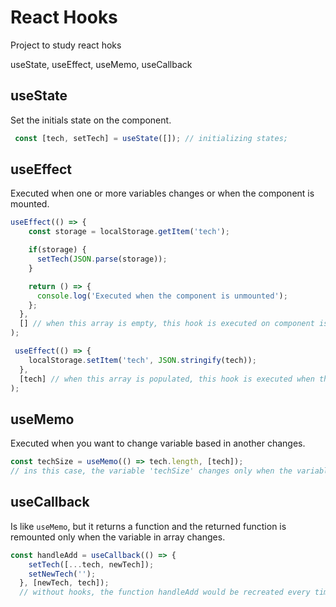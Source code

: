 
# React Hooks

Project to study react hoks

useState, useEffect, useMemo, useCallback

## useState

Set the initials state on the component.
```javascript
 const [tech, setTech] = useState([]); // initializing states;
```

## useEffect

Executed when one or more variables changes or when the component is mounted.

```javascript
useEffect(() => {
    const storage = localStorage.getItem('tech');

    if(storage) {
      setTech(JSON.parse(storage));
    }

    return () => {
      console.log('Executed when the component is unmounted');
    };
  },
  [] // when this array is empty, this hook is executed on component is mounted.
);
```

```javascript
 useEffect(() => {
    localStorage.setItem('tech', JSON.stringify(tech));
  },
  [tech] // when this array is populated, this hook is executed when the variable at array changes.
);
```

## useMemo

Executed when you want to change variable based in another changes.

```javascript
const techSize = useMemo(() => tech.length, [tech]);
// ins this case, the variable 'techSize' changes only when the variable 'tech' changes.
```

## useCallback

Is like `useMemo`, but it returns a function and the returned function is remounted only when the variable in array changes.

```javascript
const handleAdd = useCallback(() => {
    setTech([...tech, newTech]);
    setNewTech('');
  }, [newTech, tech]);
  // without hooks, the function handleAdd would be recreated every time that setState was called, but in this way, the function in recreate only when the variables newTech and tech change.
```
